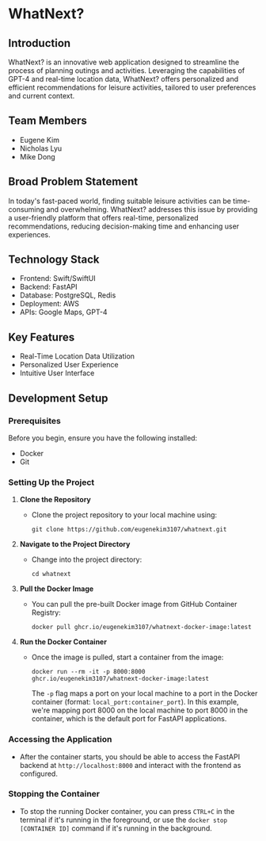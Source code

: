 # WhatNext?

## Introduction
WhatNext? is an innovative web application designed to streamline the process of planning outings and activities. Leveraging the capabilities of GPT-4 and real-time location data, WhatNext? offers personalized and efficient recommendations for leisure activities, tailored to user preferences and current context.

## Team Members
- Eugene Kim
- Nicholas Lyu
- Mike Dong

## Broad Problem Statement
In today's fast-paced world, finding suitable leisure activities can be time-consuming and overwhelming. WhatNext? addresses this issue by providing a user-friendly platform that offers real-time, personalized recommendations, reducing decision-making time and enhancing user experiences.

## Technology Stack
- Frontend: Swift/SwiftUI
- Backend: FastAPI
- Database: PostgreSQL, Redis
- Deployment: AWS
- APIs: Google Maps, GPT-4

## Key Features
- Real-Time Location Data Utilization
- Personalized User Experience
- Intuitive User Interface

## Development Setup

### Prerequisites
Before you begin, ensure you have the following installed:
- Docker
- Git

### Setting Up the Project
1. **Clone the Repository**
   - Clone the project repository to your local machine using:
     ```
     git clone https://github.com/eugenekim3107/whatnext.git
     ```

2. **Navigate to the Project Directory**
   - Change into the project directory:
     ```
     cd whatnext
     ```

3. **Pull the Docker Image**
   - You can pull the pre-built Docker image from GitHub Container Registry:
     ```
     docker pull ghcr.io/eugenekim3107/whatnext-docker-image:latest
     ```

4. **Run the Docker Container**
   - Once the image is pulled, start a container from the image:
     ```
     docker run --rm -it -p 8000:8000 ghcr.io/eugenekim3107/whatnext-docker-image:latest
     ```
     The `-p` flag maps a port on your local machine to a port in the Docker container (format: `local_port:container_port`). In this example, we're mapping port 8000 on the local machine to port 8000 in the container, which is the default port for FastAPI applications.

### Accessing the Application
- After the container starts, you should be able to access the FastAPI backend at `http://localhost:8000` and interact with the frontend as configured.

### Stopping the Container
- To stop the running Docker container, you can press `CTRL+C` in the terminal if it's running in the foreground, or use the `docker stop [CONTAINER ID]` command if it's running in the background.
